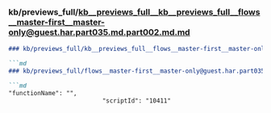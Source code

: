 ### kb/previews_full/kb__previews_full__kb__previews_full__flows__master-first__master-only@guest.har.part035.md.part002.md.md

```md
### kb/previews_full/kb__previews_full__flows__master-first__master-only@guest.har.part035.md.part002.md

```md
### kb/previews_full/flows__master-first__master-only@guest.har.part035.md (part 002)

```md
"functionName": "",
                          "scriptId": "10411"
```

```

```

```
